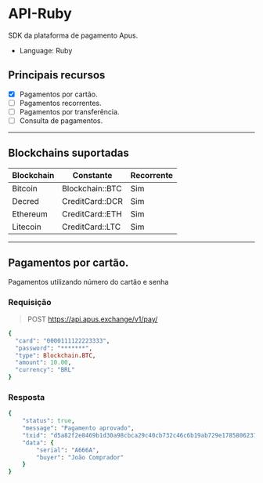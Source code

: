 # API-Ruby

SDK da plataforma de pagamento Apus. 
* Language: Ruby

## Principais recursos

* [x] Pagamentos por cartão.
* [ ] Pagamentos recorrentes.
* [ ] Pagamentos por transferência.
* [ ] Consulta de pagamentos.

<hr>

## Blockchains suportadas

| Blockchain       | Constante              | Recorrente |
|------------------|------------------------|------------|
| Bitcoin          | Blockchain::BTC        | Sim        |
| Decred           | CreditCard::DCR        | Sim        |
| Ethereum         | CreditCard::ETH        | Sim        |
| Litecoin         | CreditCard::LTC        | Sim        |

<hr>

## Pagamentos por cartão.

Pagamentos utilizando número do cartão e senha

### Requisição

> POST https://api.apus.exchange/v1/pay/

```ruby
{
  "card": "0000111122223333",
  "password": "*******",
  "type": Blockchain.BTC,
  "amount": 10.00,
  "currency": "BRL"
}
```
 
### Resposta

```ruby
{
    "status": true,
    "message": "Pagamento aprovado",
    "txid": "d5a82f2e8469b1d30a98cbca29c40cb732c46c6b19ab729e1785806237417153",
    "data": {
        "serial": "A666A",
        "buyer": "João Comprador"
    }
}
```
